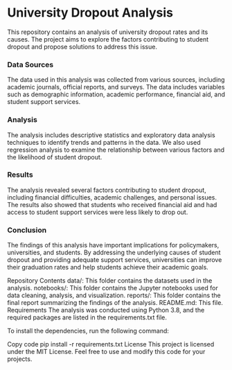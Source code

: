 # University Dropout Analysis
This repository contains an analysis of university dropout rates and its causes. The project aims to explore the factors contributing to student dropout and propose solutions to address this issue.

### Data Sources
The data used in this analysis was collected from various sources, including academic journals, official reports, and surveys. The data includes variables such as demographic information, academic performance, financial aid, and student support services.

### Analysis
The analysis includes descriptive statistics and exploratory data analysis techniques to identify trends and patterns in the data. We also used regression analysis to examine the relationship between various factors and the likelihood of student dropout.

### Results
The analysis revealed several factors contributing to student dropout, including financial difficulties, academic challenges, and personal issues. The results also showed that students who received financial aid and had access to student support services were less likely to drop out.

### Conclusion
The findings of this analysis have important implications for policymakers, universities, and students. By addressing the underlying causes of student dropout and providing adequate support services, universities can improve their graduation rates and help students achieve their academic goals.

Repository Contents
data/: This folder contains the datasets used in the analysis.
notebooks/: This folder contains the Jupyter notebooks used for data cleaning, analysis, and visualization.
reports/: This folder contains the final report summarizing the findings of the analysis.
README.md: This file.
Requirements
The analysis was conducted using Python 3.8, and the required packages are listed in the requirements.txt file.

To install the dependencies, run the following command:

Copy code
pip install -r requirements.txt
License
This project is licensed under the MIT License. Feel free to use and modify this code for your projects.
